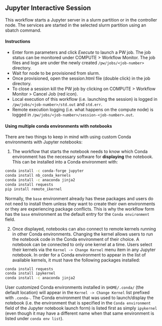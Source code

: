 ## Jupyter Interactive Session
This workflow starts a Jupyter server in a slurm partition or in the controller node. The services are started in the selected slurm partition using an sbatch command.

#### Instructions

* Enter form parameters and click _Execute_ to launch a PW job. The job status can be monitored under COMPUTE > Workflow Monitor. The job files and logs are under the newly created `/pw/jobs/<job-number>` directory.
* Wait for node to be provisioned from slurm.
* Once provisioned, open the session.html file (double click) in the job directory.
* To close a session kill the PW job by clicking on COMPUTE > Workflow Monitor > Cancel Job (red icon).
* Local execution of this workflow (i.e. launching the session) is logged in `/pw/jobs/<job-number>/std.out` and `std.err`.
* Remote execution logging (i.e. what happens on the compute node) is logged in `/pw/jobs/<job-number>/session-<job-number>.out`.

#### Using multiple conda environments with notebooks

There are two things to keep in mind with using custom Conda environments with Jupyter notebooks:
1. The workflow that starts the notebook needs to know which Conda environment has the necessary software for **displaying** the notebook. This can be installed into a Conda environment with:
```bash
conda install -c conda-forge jupyter
conda install nb_conda_kernels
conda install -c anaconda jinja2
conda install requests
pip install remote_ikernel
```
Normally, the `base` environment already has these packages and users do not need to install them unless they want to create their own environments or they are experiencing package conflicts. This is why the workflow form has the `base` environment as the default entry for the `Conda environment` field.

2. Once displayed, notebooks can also connect to remote kernels running in other Conda environments. Changing the kernel allows users to run the notebook code in the Conda environment of their choice.  A notebook can be connected to only one kernel at a time. Users select their kernels via the `Kernel -> Change Kernel` menu item in any Jupyter notebook. In order for a Conda environment to appear in the list of available kernels, it must have the following packages installed:
```bash
conda install requests
conda install ipykernel
conda install -c anaconda jinja2
```
User customized Conda environments installed in `$HOME/.conda/` (the default location) will appear in the `Kernel -> Change Kernel` list prefixed with `.conda-`. The Conda environment that was used to launch/display the notebook (i.e. the environment that is specified in the `Conda environment` field of the Jupyter notebook launch form) is listed first as simply `ipykernel` (even though it may have a different name when that same environment is listed under `conda env list`).
